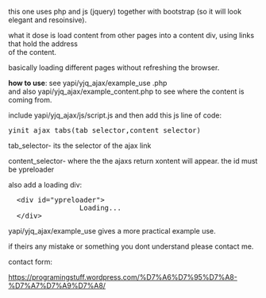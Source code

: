 this one uses php and js (jquery) together with bootstrap (so it will look elegant and resoinsive).

what it dose is load content from other pages into  a content div, using links that hold the address
<br>of the content.<br>

basically loading different pages without refreshing the browser.


<b>how to use</b>: see yapi/yjq_ajax/example_use .php<br>
and also yapi/yjq_ajax/example_content.php to see where the content is coming from.

include yapi/yjq_ajax/js/script.js
and then add this js line of code:
<pre>
yinit_ajax_tabs(tab_selector,content_selector)
</pre>
tab_selector- its the selector of the ajax link

content_selector- where the the ajaxs return xontent will appear.
the id must be ypreloader 

also add a loading div:
<pre>
  &ltdiv id="ypreloader"&gt
				 Loading...				
  &lt/div&gt
</pre>

yapi/yjq_ajax/example_use gives a more practical example use.

if theirs any mistake or something you dont understand please contact me.

contact form:

https://programingstuff.wordpress.com/%D7%A6%D7%95%D7%A8-%D7%A7%D7%A9%D7%A8/



